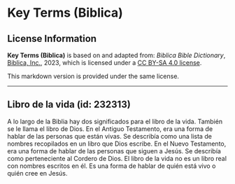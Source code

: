 # Key Terms (Biblica)

## License Information

**Key Terms (Biblica)** is based on and adapted from: _Biblica Bible Dictionary_, [Biblica, Inc.](https://www.biblica.com/), 2023, which is licensed under a [CC BY-SA 4.0 license](https://creativecommons.org/licenses/by-sa/4.0/legalcode.en).

This markdown version is provided under the same license.



--------------------------------

## Libro de la vida (id: 232313)

A lo largo de la Biblia hay dos significados para el libro de la vida. También se le llama el libro de Dios. En el Antiguo Testamento, era una forma de hablar de las personas que están vivas. Se describía como una lista de nombres recopilados en un libro que Dios escribe. En el Nuevo Testamento, era una forma de hablar de las personas que siguen a Jesús. Se describía como perteneciente al Cordero de Dios. El libro de la vida no es un libro real con nombres escritos en él. Es una forma de hablar de quién está vivo o quién cree en Jesús.



